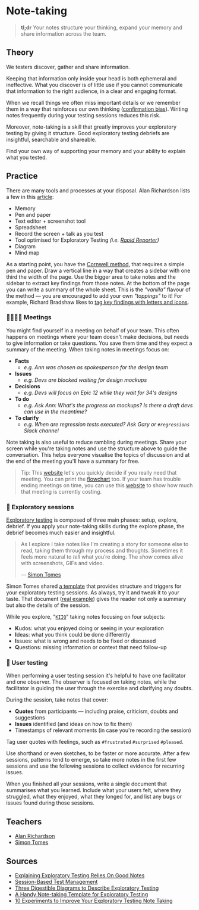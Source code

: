 # Note-taking

> **tl;dr** Your notes structure your thinking, expand your memory and share information across the team.

## Theory

We testers discover, gather and share information.

Keeping that information only inside your head is both ephemeral and ineffective. What you discover is of little use if you cannot communicate that information to the right audience, in a clear and engaging format.

When we recall things we often miss important details or we remember them in a way that reinforces our own thinking ([confirmation bias](/tools/biases.md)). Writing notes frequently during your testing sessions reduces this risk.

Moreover, note-taking is a skill that greatly improves your exploratory testing by giving it structure. Good exploratory testing debriefs are insightful, searchable and shareable.

Find your own way of supporting your memory and your ability to explain what you tested.

## Practice

There are many tools and processes at your disposal. Alan Richardson lists a few in this [article](https://www.eviltester.com/2013/09/10-experiments-to-improve-your.html):

- Memory
- Pen and paper
- Text editor + screenshot tool
- Spreadsheet
- Record the screen + talk as you test
- Tool optimised for Exploratory Testing *(i.e. [Rapid Reporter](http://testing.gershon.info/reporter/))*
- Diagram
- Mind map

As a starting point, you have the [Cornwell method](https://youtu.be/cfaZVfQgt0U?t=158), that requires a simple pen and paper. Draw a vertical line in a way that creates a sidebar with one third the width of the page. Use the bigger area to take notes and the sidebar to extract key findings from those notes. At the bottom of the page you can write a summary of the whole sheet. This is the *"vanilla"* flavour of the method — you are encouraged to add your own *"toppings"* to it! For example, Richard Bradshaw likes to [tag key findings with letters and icons](https://youtu.be/H0rFIQe4Chs).

### 👩‍💼👨‍💼 Meetings

You might find yourself in a meeting on behalf of your team. This often happens on meetings where your team doesn't make decisions, but needs to give information or take questions. You save them time and they expect a summary of the meeting. When taking notes in meetings focus on:

- **Facts**
  - *e.g. Ann was chosen as spokesperson for the design team*
- **Issues**
  - *e.g. Devs are blocked waiting for design mockups*
- **Decisions**
  - *e.g. Devs will focus on Epic 12 while they wait for 34's designs*
- **To do**
  - *e.g. Ask Ann: What's the progress on mockups? Is there a draft devs can use in the meantime?*
- **To clarify**
  - *e.g. When are regression tests executed? Ask Gary or `#regressions` Slack channel*

Note taking is also useful to reduce rambling during meetings. Share your screen while you're taking notes and use the structure above to guide the conversation. This helps everyone visualise the topics of discussion and at the end of the meeting you'll have a summary for free.

> Tip: This [website](https://shoulditbeameeting.com/#/) let's you quickly decide if you really need that meeting. You can print the [flowchart](https://dannyroosevelt.com/ratethatmeeting-assets/should-it-be-a-meeting-flowchart.pdf) too. If your team has trouble ending meetings on time, you can use this [website](https://producthunt.com/posts/costie) to show how much that meeting is currently costing.

### 🧭 Exploratory sessions

[Exploratory testing](/roles/exploratory-tester.md) is composed of three main phases: setup, explore, debrief. If you apply your note-taking skills during the explore phase, the debrief becomes much easier and insightful.

> As I explore I take notes like I'm creating a story for someone else to read, taking them through my process and thoughts. Sometimes it feels more natural to *tell* what you’re doing. The *show* comes alive with screenshots, GIFs and video.
>
> — [Simon Tomes](https://www.qeek.co/blog/a-handy-note-taking-template-for-exploratory-testing)

Simon Tomes shared [a template](https://docs.google.com/document/d/1rKYmujVhUlNgfeYIBot12Z8E7S0Y_Z4pk5pefK7xO3g) that provides structure and triggers for your exploratory testing sessions. As always, try it and tweak it to your taste. That document ([real example](https://docs.google.com/document/d/1tLovWr2aehnq-JRj1qzAXPv-7r8PdBSdx1uk-X5sr3c)) gives the reader not only a summary but also the details of the session.

While you explore, "[`KIIQ`](/tools/mnemonics.md)" taking notes focusing on four subjects:

- **K**udos: what you enjoyed doing or seeing in your exploration
- **I**deas: what you think could be done differently
- **I**ssues: what is wrong and needs to be fixed or discussed
- **Q**uestions: missing information or context that need follow-up

### 👀 User testing

When performing a user testing session it's helpful to have one facilitator and one observer. The observer is focused on taking notes, while the facilitator is guiding the user through the exercise and clarifying any doubts.

During the session, take notes that cover:

- **Quotes** from participants — including praise, criticism, doubts and suggestions
- **Issues** identified (and ideas on how to fix them)
- Timestamps of relevant moments (in case you're recording the session)

Tag user quotes with feelings, such as `#frustrated` `#surprised` `#pleased`.

Use shorthand or even sketches, to be faster or more accurate. After a few sessions, patterns tend to emerge, so take more notes in the first few sessions and use the following sessions to collect evidence for recurring issues.

When you finished all your sessions, write a single document that summarises what you learned. Include what your users felt, where they struggled, what they enjoyed, what they longed for, and list any bugs or issues found during those sessions.

## Teachers

- [Alan Richardson](https://www.eviltester.com/)
- [Simon Tomes](https://www.qeek.co/author/VjuuLCMAACkH2iwj/simon-tomes)

## Sources

- [Explaining Exploratory Testing Relies On Good Notes](http://thesocialtester.co.uk/explaining-exploratory-testing-relies-on-good-notes/)
- [Session-Based Test Management](https://www.satisfice.com/download/session-based-test-management)
- [Three Digestible Diagrams to Describe Exploratory Testing](https://dojo.ministryoftesting.com/dojo/lessons/three-digestible-diagrams-to-describe-exploratory-testing)
- [A Handy Note-taking Template for Exploratory Testing](https://www.qeek.co/blog/a-handy-note-taking-template-for-exploratory-testing)
- [10 Experiments to Improve Your Exploratory Testing Note Taking](https://club.ministryoftesting.com/t/10-days-of-note-taking-experimentation-start-mon-23rd/16981/20)
